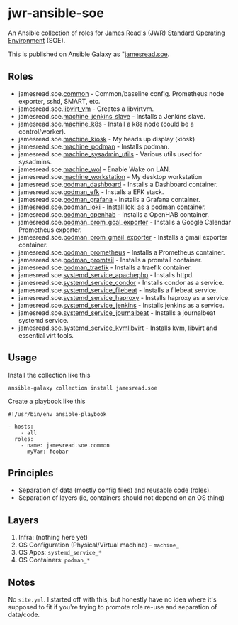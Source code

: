 # jwr-ansible-soe

An Ansible [collection](https://docs.ansible.com/ansible/latest/user_guide/collections_using.html) of roles for [James Read's](http://jread.com/) (JWR) [Standard Operating Environment](https://en.wikipedia.org/wiki/Standard_Operating_Environment) (SOE). 

This is published on Ansible Galaxy as "[jamesread.soe](https://galaxy.ansible.com/jamesread/soe). 

## Roles

*  jamesread.soe.[common](roles/common) - Common/baseline config. Prometheus node exporter, sshd, SMART, etc.
*  jamesread.soe.[libvirt_vm](roles/libvirt_vm) - Creates a libvirtvm.
*  jamesread.soe.[machine_jenkins_slave](roles/machine_jenkins_slave) - Installs a Jenkins slave.
*  jamesread.soe.[machine_k8s](roles/machine_k8s) - Install a k8s node (could be a control/worker).
*  jamesread.soe.[machine_kiosk](roles/machine_kiosk) - My heads up display (kiosk)
*  jamesread.soe.[machine_podman](roles/machine_podman) - Installs podman.
*  jamesread.soe.[machine_sysadmin_utils](roles/machine_sysadmin_utils) - Various utils used for sysadmins.
*  jamesread.soe.[machine_wol](roles/machine_wol) - Enable Wake on LAN.
*  jamesread.soe.[machine_workstation](roles/machine_workstation) - My desktop workstation
*  jamesread.soe.[podman_dashboard](roles/podman_dashboard) - Installs a Dashboard container.
*  jamesread.soe.[podman_efk](roles/podman_efk) - Installs a EFK stack.
*  jamesread.soe.[podman_grafana](roles/podman_grafana) - Installs a Grafana container.
*  jamesread.soe.[podman_loki](roles/podman_loki) - Install loki as a podman container.
*  jamesread.soe.[podman_openhab](roles/podman_openhab) - Installs a OpenHAB container.
*  jamesread.soe.[podman_prom_gcal_exporter](roles/podman_prom_gcal_exporter) - Installs a Google Calendar Prometheus exporter.
*  jamesread.soe.[podman_prom_gmail_exporter](roles/podman_prom_gmail_exporter) - Installs a gmail exporter container.
*  jamesread.soe.[podman_prometheus](roles/podman_prometheus) - Installs a Prometheus container.
*  jamesread.soe.[podman_promtail](roles/podman_promtail) - Installs a promtail container.
*  jamesread.soe.[podman_traefik](roles/podman_traefik) - Installs a traefik container.
*  jamesread.soe.[systemd_service_apachephp](roles/systemd_service_apachephp) - Installs httpd.
*  jamesread.soe.[systemd_service_condor](roles/systemd_service_condor) - Installs condor as a service.
*  jamesread.soe.[systemd_service_filebeat](roles/systemd_service_filebeat) - Installs a filebeat service.
*  jamesread.soe.[systemd_service_haproxy](roles/systemd_service_haproxy) - Installs haproxy as a service.
*  jamesread.soe.[systemd_service_jenkins](roles/systemd_service_jenkins) - Installs jenkins as a service.
*  jamesread.soe.[systemd_service_journalbeat](roles/systemd_service_journalbeat) - Installs a journalbeat systemd service.
*  jamesread.soe.[systemd_service_kvmlibvirt](roles/systemd_service_kvmlibvirt) - Installs kvm, libvirt and essential virt tools.

## Usage 

Install the collection like this

    ansible-galaxy collection install jamesread.soe

Create a playbook like this

    #!/usr/bin/env ansible-playbook

    - hosts: 
        - all
      roles: 
        - name: jamesread.soe.common
          myVar: foobar

## Principles

* Separation of data (mostly config files) and reusable code (roles). 
* Separation of layers (ie, containers should not depend on an OS thing)

## Layers

1. Infra: (nothing here yet)
2. OS Configuration (Physical/Virtual machine) - `machine_`
3. OS Apps: `systemd_service_*`
4. OS Containers: `podman_*`

## Notes

No `site.yml`. I started off with this, but honestly have no idea where it's
supposed to fit if you're trying to promote role re-use and separation of
data/code. 
